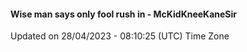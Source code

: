 #### Wise man says only fool rush in - McKidKneeKaneSir
Updated on 28/04/2023 - 08:10:25 (UTC) Time Zone

